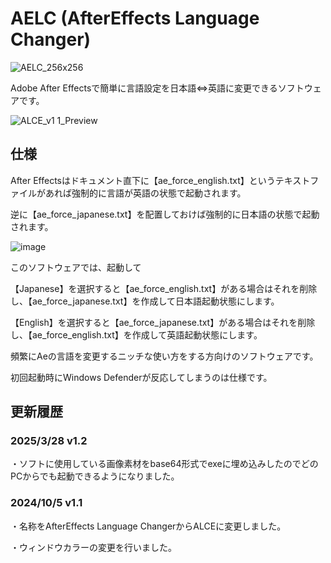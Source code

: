 # AELC (AfterEffects Language Changer)

![AELC_256x256](https://github.com/user-attachments/assets/b7102995-8039-4bc8-9c62-150420f100b5)


Adobe After Effectsで簡単に言語設定を日本語⇔英語に変更できるソフトウェアです。

![ALCE_v1 1_Preview](https://github.com/user-attachments/assets/04c1fc7a-4b93-4465-9f5e-bb6db582cffb)


## 仕様

After Effectsはドキュメント直下に【ae_force_english.txt】というテキストファイルがあれば強制的に言語が英語の状態で起動されます。

逆に【ae_force_japanese.txt】を配置しておけば強制的に日本語の状態で起動されます。

![image](https://github.com/user-attachments/assets/dc4bbbfc-207d-4a1a-a5ca-74a1505b1158)

このソフトウェアでは、起動して

【Japanese】を選択すると【ae_force_english.txt】がある場合はそれを削除し、【ae_force_japanese.txt】を作成して日本語起動状態にします。

【English】を選択すると【ae_force_japanese.txt】がある場合はそれを削除し、【ae_force_english.txt】を作成して英語起動状態にします。

頻繁にAeの言語を変更するニッチな使い方をする方向けのソフトウェアです。

初回起動時にWindows Defenderが反応してしまうのは仕様です。

## 更新履歴

### 2025/3/28 v1.2

  ・ソフトに使用している画像素材をbase64形式でexeに埋め込みしたのでどのPCからでも起動できるようになりました。

### 2024/10/5 v1.1

・名称をAfterEffects Language ChangerからALCEに変更しました。

・ウィンドウカラーの変更を行いました。
